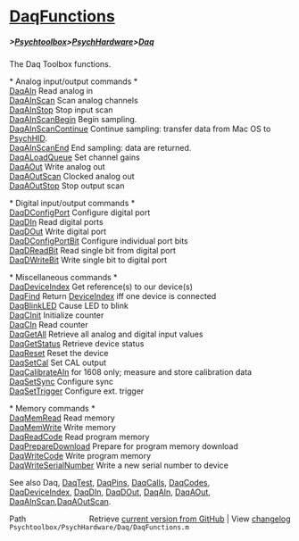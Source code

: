# [DaqFunctions](DaqFunctions)
##### >[Psychtoolbox](Psychtoolbox)>[PsychHardware](PsychHardware)>[Daq](Daq)

The Daq Toolbox functions.  
  
\* Analog input/output commands \*  
[DaqAIn](DaqAIn)                  Read analog in  
[DaqAInScan](DaqAInScan)              Scan analog channels  
[DaqAInStop](DaqAInStop)              Stop input scan  
[DaqAInScanBegin](DaqAInScanBegin)         Begin sampling.  
[DaqAInScanContinue](DaqAInScanContinue)      Continue sampling: transfer data from Mac OS to [PsychHID](PsychHID).  
[DaqAInScanEnd](DaqAInScanEnd)           End sampling: data are returned.  
[DaqALoadQueue](DaqALoadQueue)           Set channel gains  
[DaqAOut](DaqAOut)                 Write analog out  
[DaqAOutScan](DaqAOutScan)             Clocked analog out  
[DaqAOutStop](DaqAOutStop)             Stop output scan  
  
\* Digital input/output commands \*  
[DaqDConfigPort](DaqDConfigPort)          Configure digital port  
[DaqDIn](DaqDIn)                  Read digital ports  
[DaqDOut](DaqDOut)                 Write digital port  
[DaqDConfigPortBit](DaqDConfigPortBit)       Configure individual port bits  
[DaqDReadBit](DaqDReadBit)             Read single bit from digital port  
[DaqDWriteBit](DaqDWriteBit)            Write single bit to digital port  
  
\* Miscellaneous commands \*  
[DaqDeviceIndex](DaqDeviceIndex)          Get reference(s) to our device(s)  
[DaqFind](DaqFind)                 Return [DeviceIndex](DeviceIndex) iff one device is connected  
[DaqBlinkLED](DaqBlinkLED)             Cause LED to blink  
[DaqCInit](DaqCInit)                Initialize counter  
[DaqCIn](DaqCIn)                  Read counter  
[DaqGetAll](DaqGetAll)               Retrieve all analog and digital input values  
[DaqGetStatus](DaqGetStatus)            Retrieve device status  
[DaqReset](DaqReset)                Reset the device  
[DaqSetCal](DaqSetCal)               Set CAL output  
[DaqCalibrateAIn](DaqCalibrateAIn)         for 1608 only; measure and store calibration data  
[DaqSetSync](DaqSetSync)              Configure sync  
[DaqSetTrigger](DaqSetTrigger)           Configure ext. trigger  
  
\* Memory commands \*  
[DaqMemRead](DaqMemRead)              Read memory  
[DaqMemWrite](DaqMemWrite)             Write memory  
[DaqReadCode](DaqReadCode)             Read program memory  
[DaqPrepareDownload](DaqPrepareDownload)      Prepare for program memory download  
[DaqWriteCode](DaqWriteCode)            Write program memory  
[DaqWriteSerialNumber](DaqWriteSerialNumber)    Write a new serial number to device  
  
See also Daq, [DaqTest](DaqTest), [DaqPins](DaqPins), [DaqCalls](DaqCalls), [DaqCodes](DaqCodes),  
[DaqDeviceIndex](DaqDeviceIndex), [DaqDIn](DaqDIn), [DaqDOut](DaqDOut), [DaqAIn](DaqAIn), [DaqAOut](DaqAOut), [DaqAInScan](DaqAInScan),[DaqAOutScan](DaqAOutScan).  




<div class="code_header" style="text-align:right;">
  <span style="float:left;">Path&nbsp;&nbsp;</span> <span class="counter">Retrieve <a href=
  "https://raw.github.com/Psychtoolbox-3/Psychtoolbox-3/beta/Psychtoolbox/PsychHardware/Daq/DaqFunctions.m">current version from GitHub</a> | View <a href=
  "https://github.com/Psychtoolbox-3/Psychtoolbox-3/commits/beta/Psychtoolbox/PsychHardware/Daq/DaqFunctions.m">changelog</a></span>
</div>
<div class="code">
  <code>Psychtoolbox/PsychHardware/Daq/DaqFunctions.m</code>
</div>

